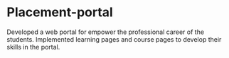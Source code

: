 # Placement-portal
Developed a web portal for empower the professional career of the students. Implemented learning pages and course pages to develop their skills in the portal.
